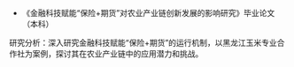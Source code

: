 - 《金融科技赋能“保险+期货”对农业产业链创新发展的影响研究》毕业论文（本科）

研究分析：深入研究金融科技赋能“保险+期货”的运行机制，以黑龙江玉米专业合作社为案例，探讨其在农业产业链中的应用潜力和挑战。
